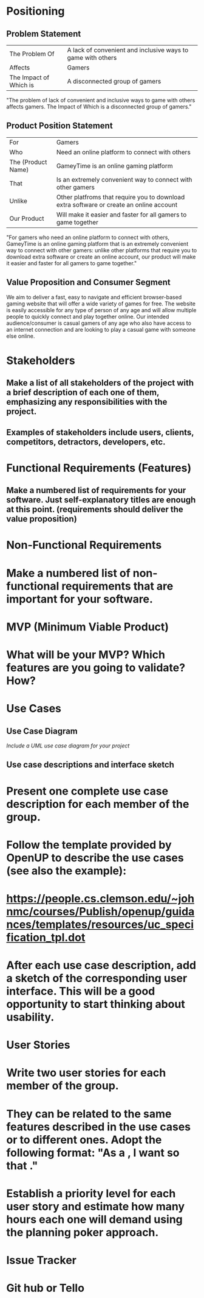 # Positioning
##    Problem Statement
|||
| -------------- | ---------------------- |
| The Problem Of | A lack of convenient and inclusive ways to game with others |
| Affects | Gamers |
| The Impact of Which is | A disconnected group of gamers |

"The problem of lack of convenient and inclusive ways to game with others affects gamers. The Impact of Which is a disconnected group of gamers."

##    Product Position Statement
|||
| -------------- | ---------------------- |
| For | Gamers |
| Who | Need an online platform to connect with others |
| The (Product Name) | GameyTime is an online gaming platform |
| That | Is an extremely convenient way to connect with other gamers |
| Unlike | Other platfroms that require you to download extra software or create an online account |
| Our Product | Will make it easier and faster for all gamers to game together  |

"For gamers who need an online platform to connect with others, GameyTime is an online gaming platform that is an extremely convenient way to connect with other gamers: unlike other platforms that require you to download extra software or create an online account, our product will make it easier and faster for all gamers to game together."

##    Value Proposition and Consumer Segment
   We aim to deliver a fast, easy to navigate and efficient browser-based gaming website that will offer a wide variety of games for free. The website is easily accessible for any type of person of any age and will allow multiple people to quickly connect and play together online. Our intended audience/consumer is casual gamers of any age who also have access to an internet connection and are looking to play a casual game with someone else online.

# Stakeholders
## Make a list of all stakeholders of the project with a brief description of each one of them, emphasizing any responsibilities with the project. 
## Examples of stakeholders include users, clients, competitors, detractors, developers, etc.
# Functional Requirements (Features)
## Make a numbered list of requirements for your software. Just self-explanatory titles are enough at this point. (requirements should deliver the value proposition)

# Non-Functional Requirements
# Make a numbered list of non-functional requirements that are important for your software.

# MVP (Minimum Viable Product)
# What will be your MVP? Which features are you going to validate? How?

# Use Cases
##    Use Case Diagram
*Include a UML use case diagram for your project*
##    Use case descriptions and interface sketch
# Present one complete use case description for each member of the group.
# Follow the template provided by OpenUP to describe the use cases (see also the example):
# https://people.cs.clemson.edu/~johnmc/courses/Publish/openup/guidances/templates/resources/uc_specification_tpl.dot 
# After each use case description, add a sketch of the corresponding user interface. This will be a good opportunity to start thinking about usability. 

# User Stories
# Write two user stories for each member of the group. 
# They can be related to the same features described in the use cases or to different ones. Adopt the following format: "As a <ROLE>, I want <SOMETHING> so that <GOAL>." 
# Establish a priority level for each user story and estimate how many hours each one will demand using the planning poker approach. 

# Issue Tracker
# Git hub or Tello
